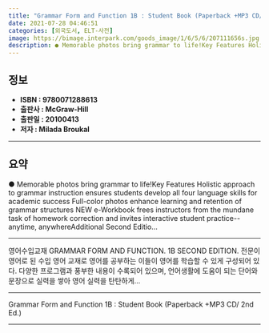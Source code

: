 ```yaml
---
title: "Grammar Form and Function 1B : Student Book (Paperback +MP3 CD/ 2nd Ed.)"
date: 2021-07-28 04:46:51
categories: [외국도서, ELT-사전]
image: https://bimage.interpark.com/goods_image/1/6/5/6/207111656s.jpg
description: ● Memorable photos bring grammar to life!Key Features Holistic approach to grammar instruction ensures students develop all four language skills for academic s
---
```


## **정보**

- **ISBN : 9780071288613**
- **출판사 : McGraw-Hill**
- **출판일 : 20100413**
- **저자 : Milada Broukal**

------



## **요약**

●  Memorable photos bring grammar to life!Key Features Holistic approach to grammar instruction ensures students develop all four language skills for academic success Full-color photos enhance learning and retention of grammar structures NEW e-Workbook frees instructors from the mundane task of homework correction and invites interactive student practice--anytime, anywhereAdditional Second Editio...

------

영어수입교재 GRAMMAR FORM AND FUNCTION. 1B  SECOND EDITION. 전문이 영어로 된 수입 영어 교재로 영어를 공부하는 이들이 영어를 학습할 수 있게 구성되어 있다. 다양한 프로그램과 풍부한 내용이 수록되어 있으며, 언어생활에 도움이 되는 단어와 문장으로 실력을 쌓아 영어 실력을 탄탄하게... 

------


Grammar Form and Function 1B : Student Book (Paperback +MP3 CD/ 2nd Ed.) 

------


